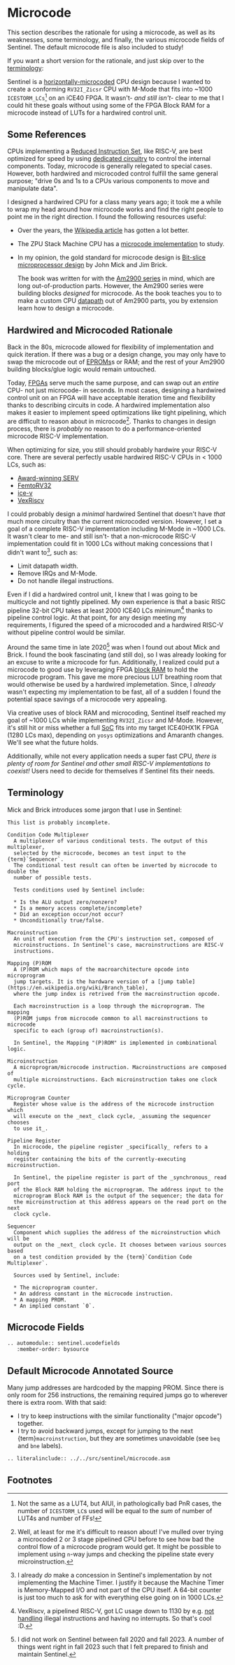 # Microcode

This section describes the rationale for using a microcode, as well as
its weaknesses, some terminology, and finally, the various microcode fields of
Sentinel. The default microcode file is also included to study!

If you want a short version for the rationale, and just skip over to the
[terminology](#terminology):

Sentinel is a [horizontally-microcoded](https://en.wikipedia.org/wiki/Microcode#Horizontal_microcode)
CPU design because I wanted to create a conforming `RV32I_Zicsr` CPU with M-Mode
that fits into ~1000 `ICESTORM_LCs`[^1] on an iCE40 FPGA. It wasn't- _and still isn't_- clear
to me that I could hit these goals without using some of the FPGA Block RAM
for a microcode instead of LUTs for a hardwired control unit.

## Some References

CPUs implementing a [Reduced Instruction Set](https://en.wikipedia.org/wiki/Reduced_instruction_set_computer),
like RISC-V, are best optimized for speed by using
[dedicated circuitry](https://en.wikipedia.org/wiki/Control_unit#Hardwired_control_unit) to
control the internal components. Today, microcode is generally relegated to special
cases. However, both hardwired and microcoded control fulfill the same general purpose;
"drive 0s and 1s to a CPUs various components to move and manipulate data".

I designed a hardwired CPU for a class many years ago; it took me a while
to wrap my head around how microcode works and find the right people to point
me in the right direction. I found the following resources useful:

* Over the years, the [Wikipedia article](https://en.wikipedia.org/wiki/Microcode#Horizontal_microcode)
  has gotten a lot better.
* The ZPU Stack Machine CPU has a [microcode implementation](https://github.com/zylin/zpu/tree/master/zpu/hdl/avalanche)
  to study.
* In my opinion, the gold standard for microcode design is
  [Bit-slice microprocessor design](http://bitsavers.informatik.uni-stuttgart.de/components/amd/bitslice/Mick_Bit-Slice_Microprocessor_Design_1980.pdf)
  by John Mick and Jim Brick.

  The book was written for with the [Am2900 series](https://en.wikipedia.org/wiki/AMD_Am2900)
  in mind, which are long out-of-production parts. However, the Am2900 series
  were building blocks _designed_ for microcode. As the book teaches you to
  to make a custom CPU [datapath](https://en.wikipedia.org/wiki/Datapath) out
  of Am2900 parts, you by extension learn how to design a microcode.

## Hardwired and Microcoded Rationale

Back in the 80s, microcode allowed for flexibility of implementation and quick
iteration. If there was a bug or a design change, you may only have to swap
the microcode out of [EPROMs](https://en.wikipedia.org/wiki/EPROM)s or RAM;
and the rest of your Am2900 building blocks/glue logic would remain untouched.

Today, [FPGAs](https://en.wikipedia.org/wiki/Field-programmable_gate_array) serve
much the same purpose, and can swap out an _entire_ CPU- not just microcode-
in seconds. In most cases, designing a hardwired control unit on an FPGA will
have acceptable iteration time and flexibility thanks to describing circuits in
code. A hardwired implementation also makes it easier to implement speed
optimizations like tight pipelining, which are difficult to reason about in
microcode[^2]. Thanks to changes in design process, there is _probably_ no
reason to do a performance-oriented microcode RISC-V implementation.

When optimizing for size, you still should probably hardwire your RISC-V core.
There are several perfectly usable hardwired RISC-V CPUs in < 1000 LCs, such as:

* [Award-winning SERV](https://github.com/olofk/serv)
* [FemtoRV32](https://github.com/BrunoLevy/learn-fpga/tree/master/FemtoRV/RTL/PROCESSOR)
* [ice-v](https://github.com/sylefeb/Silice/tree/master/projects/ice-v)
* [VexRiscv](https://github.com/SpinalHDL/VexRiscv)

I could probably design a _minimal_ hardwired Sentinel that doesn't have _that_
much more circuitry than the current microcoded version. However, I set a goal
of a complete RISC-V implementation including M-Mode in ~1000 LCs. It wasn't
clear to me- and still isn't- that a non-microcode RISC-V implementation could 
fit in 1000 LCs without making concessions that I didn't want to[^3], such as:

* Limit datapath width.
* Remove IRQs and M-Mode.
* Do not handle illegal instructions.

Even if I did a hardwired control unit, I knew that I was going to be multicycle
and not tightly pipelined. My own experience is that a basic RISC pipeline 32-bit
CPU takes at least 2000 ICE40 LCs minimum[^4] thanks to pipeline control logic.
At that point, for any design meeting my requirements, I figured the speed of a
microcoded and a hardwired RISC-V without pipeline control would be similar.

Around the same time in late 2020[^5] was when I found out about Mick and Brick.
I found the book fascinating (and still do), so I was already looking for an excuse
to write a microcode for fun. Additionally, I realized could put a microcode to
good use by leveraging FPGA [block RAM](https://nandland.com/lesson-15-what-is-a-block-ram-bram/)
to hold the microcode program. This gave me more precious LUT breathing room
that would otherwise be used by a hardwired implemetation. Since, I _already_ 
wasn't expecting my implementation to be fast, all of a sudden I found the
potential space savings of a microcode very appealing.

Via creative uses of block RAM and microcoding, Sentinel itself reached my goal
of ~1000 LCs while implementing `RV32I_Zicsr` and M-Mode. However, it's still
hit or miss whether a full [SoC](https://en.wikipedia.org/wiki/System_on_a_chip)
fits into my target ICE40HX1K FPGA (1280 LCs max), depending on `yosys`
optimizations and Amaranth changes. We'll see what the future holds.

Additionally, while not every application needs a super fast CPU, _there is
plenty of room for Sentinel and other small RISC-V implementations to coexist!_
Users need to decide for themselves if Sentinel fits their needs.

## Terminology

Mick and Brick introduces some jargon that I use in Sentinel:

```{note}
This list is probably incomplete.
```

```{glossary}
Condition Code Multiplexer
  A multiplexer of various conditional tests. The output of this multiplexer,
  selected by the microcode, becomes an test input to the {term}`Sequencer`.
  The conditional test result can often be inverted by microcode to double the
  number of possible tests.
  
  Tests conditions used by Sentinel include:

  * Is the ALU output zero/nonzero?
  * Is a memory access complete/incomplete?
  * Did an exception occur/not occur?
  * Unconditionally true/false.

Macroinstruction
  An unit of execution from the CPU's instruction set, composed of
  microinstructions. In Sentinel's case, macroinstructions are RISC-V
  instructions.

Mapping (P)ROM
  A (P)ROM which maps of the macroarchitecture opcode into microprogram
  jump targets. It is the hardware version of a [jump table](https://en.wikipedia.org/wiki/Branch_table),
  where the jump index is retrived from the macroinstruction opcode.

  Each macroinstruction is a loop through the microprogram. The mapping
  (P)ROM jumps from microcode common to all macroinstructions to microcode
  specific to each (group of) macroinstruction(s).

  In Sentinel, the Mapping "(P)ROM" is implemented in combinational logic.

Microinstruction
  A microprogram/microcode instruction. Macroinstructions are composed of
  multiple microinstructions. Each microinstruction takes one clock cycle.

Microprogram Counter
  Register whose value is the address of the microcode instruction which
  will execute on the _next_ clock cycle, _assuming the sequencer chooses
  to use it_.

Pipeline Register
  In microcode, the pipeline register _specifically_ refers to a holding
  register containing the bits of the currently-executing microinstruction.

  In Sentinel, the pipeline register is part of the _synchronous_ read port
  of the Block RAM holding the microprogram. The address input to the
  microprogram Block RAM is the output of the sequencer; the data for 
  the microinstruction at this address appears on the read port on the next
  clock cycle.

Sequencer
  Component which supplies the address of the microinstruction which will be
  output on the _next_ clock cycle. It chooses between various sources based
  on a test condition provided by the {term}`Condition Code Multiplexer`.
  
  Sources used by Sentinel, include:

  * The microprogram counter.
  * An address constant in the microcode instruction.
  * A mapping PROM.
  * An implied constant `0`.
```


## Microcode Fields

```{eval-rst}
.. automodule:: sentinel.ucodefields
   :member-order: bysource
```

## Default Microcode Annotated Source

Many jump addresses are hardcoded by the mapping PROM. Since there is only
room for 256 instructions, the remaining required jumps go to wherever there
is extra room. With that said:

* I try to keep instructions with the similar functionality ("major opcode")
  together.
* I try to avoid backward jumps, except for jumping to the next
  {term}`macroinstruction`, but they are sometimes unavoidable (see `beq` and
  `bne` labels).

```{eval-rst}
.. literalinclude:: ../../src/sentinel/microcode.asm
```

## Footnotes
[^1]: Not the same as a LUT4, but AIUI, in pathologically bad PnR cases, the
      number of `ICESTORM_LC`s used will be equal to the _sum_ of number of
      LUT4s and number of FFs!

[^2]: Well, at least for me it's difficult to reason about! I've mulled over
      trying a microcoded 2 or 3 stage pipelined CPU before to see how bad
      the control flow of a microcode program would get. It might be possible
      to implement using `n`-way jumps and checking the pipeline state every
      microinstruction.

[^3]: I already _do_ make a concession in Sentinel's implementation by not
      implementing the Machine Timer. I justify it because the Machine Timer
      is Memory-Mapped I/O and not part of the CPU itself. A 64-bit counter
      is just too much to ask for with everything else going on in 1000 LCs.

[^4]: VexRiscv, a pipelined RISC-V, got LC usage down to 1130 by e.g. [not handling](https://github.com/SpinalHDL/VexRiscv/blob/7f2bccbef256b3ad40fb8dc8ba08a266f9c6256b/src/main/scala/vexriscv/plugin/CsrPlugin.scala#L297-L317)
      illegal instructions and having no interrupts. So that's cool :D.

[^5]: I did not work on Sentinel between fall 2020 and fall 2023. A number of
      things went right in fall 2023 such that I felt prepared to finish and
      maintain Sentinel.
